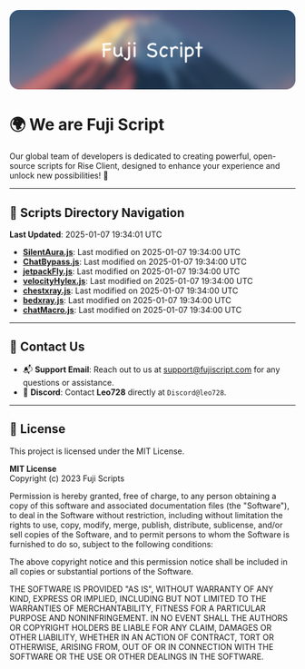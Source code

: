 ![Banner](.github/b.webp)

# 🌍 **We are Fuji Script**

Our global team of developers is dedicated to creating powerful, open-source scripts for Rise Client, designed to enhance your experience and unlock new possibilities! 🌟

---
<!-- SCRIPTS_NAVIGATION_START -->
## 📂 **Scripts Directory Navigation**

**Last Updated**: 2025-01-07 19:34:01 UTC

- **[SilentAura.js](scripts/SilentAura.js)**: Last modified on 2025-01-07 19:34:00 UTC
- **[ChatBypass.js](scripts/ChatBypass.js)**: Last modified on 2025-01-07 19:34:00 UTC
- **[jetpackFly.js](scripts/jetpackFly.js)**: Last modified on 2025-01-07 19:34:00 UTC
- **[velocityHylex.js](scripts/velocityHylex.js)**: Last modified on 2025-01-07 19:34:00 UTC
- **[chestxray.js](scripts/chestxray.js)**: Last modified on 2025-01-07 19:34:00 UTC
- **[bedxray.js](scripts/bedxray.js)**: Last modified on 2025-01-07 19:34:00 UTC
- **[chatMacro.js](scripts/chatMacro.js)**: Last modified on 2025-01-07 19:34:00 UTC

<!-- SCRIPTS_NAVIGATION_END -->

---

## 💬 **Contact Us**  
- 📬 **Support Email**: Reach out to us at [support@fujiscript.com](mailto:support@fujiscript.com) for any questions or assistance.  
- 💬 **Discord**: Contact **Leo728** directly at `Discord@leo728`.

---

## 📜 **License**

This project is licensed under the MIT License.  

**MIT License**  
Copyright (c) 2023 Fuji Scripts  

Permission is hereby granted, free of charge, to any person obtaining a copy of this software and associated documentation files (the "Software"), to deal in the Software without restriction, including without limitation the rights to use, copy, modify, merge, publish, distribute, sublicense, and/or sell copies of the Software, and to permit persons to whom the Software is furnished to do so, subject to the following conditions:  

The above copyright notice and this permission notice shall be included in all copies or substantial portions of the Software.  

THE SOFTWARE IS PROVIDED "AS IS", WITHOUT WARRANTY OF ANY KIND, EXPRESS OR IMPLIED, INCLUDING BUT NOT LIMITED TO THE WARRANTIES OF MERCHANTABILITY, FITNESS FOR A PARTICULAR PURPOSE AND NONINFRINGEMENT. IN NO EVENT SHALL THE AUTHORS OR COPYRIGHT HOLDERS BE LIABLE FOR ANY CLAIM, DAMAGES OR OTHER LIABILITY, WHETHER IN AN ACTION OF CONTRACT, TORT OR OTHERWISE, ARISING FROM, OUT OF OR IN CONNECTION WITH THE SOFTWARE OR THE USE OR OTHER DEALINGS IN THE SOFTWARE.  
